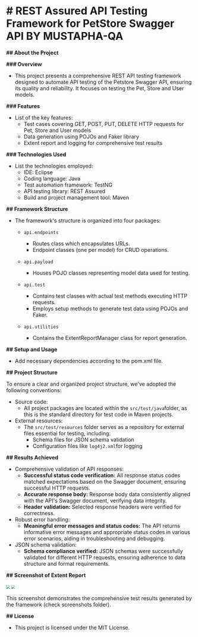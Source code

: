 # # REST Assured API Testing Framework for PetStore Swagger API BY MUSTAPHA-QA

**## About the Project**

**### Overview**

- This project presents a comprehensive REST API testing framework designed to automate API testing of the Petstore Swagger API, ensuring its quality and reliability. It focuses on testing the Pet, Store and User models.

**### Features**

- List of the key features:
  - Test cases covering GET, POST, PUT, DELETE HTTP requests for Pet, Store and User models
  - Data generation using POJOs and Faker library
  - Extent report and logging for comprehensive test results

**### Technologies Used**

- List the technologies employed:
  - IDE: Eclipse
  - Coding language: Java
  - Test automation framework: TestNG
  - API testing library: REST Assured
  - Build and project management tool: Maven

**## Framework Structure**

- The framework's structure is organized into four packages:

  - ```
    api.endpoints
    ```

    - Routes class which encapsulates URLs.
    - Endpoint classes (one per model) for CRUD operations.

  - ```
    api.payload
    ```

    - Houses POJO classes representing model data used for testing.

  - ```
    api.test
    ```

    - Contains test classes with actual test methods executing HTTP requests.
    - Employs setup methods to generate test data using POJOs and Faker.

  - ```
    api.utilities
    ```

    - Contains the ExtentReportManager class for report generation.

**## Setup and Usage**

- Add necessary dependencies according to the pom.xml file.

**## Project Structure**

To ensure a clear and organized project structure, we've adopted the following conventions:

- Source code:
  - All project packages are located within the `src/test/java`folder, as this is the standard directory for test code in Maven projects.
- External resources:
  - The `src/test/resources` folder serves as a repository for external files essential for testing, including:
    - Schema files for JSON schema validation
    - Configuration files like `log4j2.xml`for logging

**## Results Achieved** 

- Comprehensive validation of API responses:
  - **Successful status code verification:** All response status codes matched expectations based on the Swagger document, ensuring successful HTTP requests.
  - **Accurate response body:** Response body data consistently aligned with the API's Swagger document, verifying data integrity.
  - **Header validation:** Selected response headers were verified for correctness.
- Robust error handling:
  - **Meaningful error messages and status codes:** The API returns informative error messages and appropriate status codes in various error scenarios, aiding in troubleshooting and debugging.
- JSON schema validation:
  - **Schema compliance verified:** JSON schemas were successfully validated for different HTTP requests, ensuring adherence to data structure and format requirements.

**## Screenshot of Extent Report**

<img src="C:\Users\AMINE\Desktop\API files\PetStore all models Extent report.PNG" style="zoom:60%;" /> 

<img src="C:\Users\AMINE\Desktop\API files\PetStore_all_models_extent_report.PNG" style="zoom:60%;" />

This screenshot demonstrates the comprehensive test results generated by the framework (check screenshots folder).

**## License**

- This project is licensed under the MIT License.

